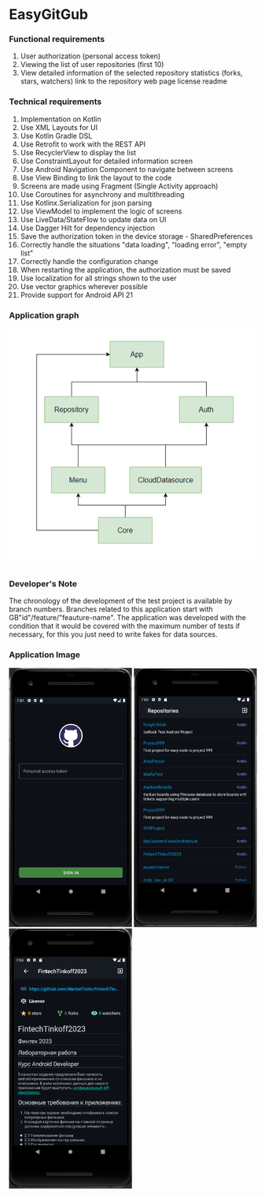 # EasyGitGub

### Functional requirements

1. User authorization (personal access token)
2. Viewing the list of user repositories (first 10)
3. View detailed information of the selected repository
	statistics (forks, stars, watchers)
	link to the repository web page
	license
	readme
### Technical requirements

1. Implementation on Kotlin
2. Use XML Layouts for UI
3. Use Kotlin Gradle DSL
4. Use Retrofit to work with the REST API
5. Use RecyclerView to display the list
6. Use ConstraintLayout for detailed information screen
7. Use Android Navigation Component to navigate between screens
8. Use View Binding to link the layout to the code
9. Screens are made using Fragment (Single Activity approach)
10. Use Coroutines for asynchrony and multithreading
11. Use Kotlinx.Serialization for json parsing
12. Use ViewModel to implement the logic of screens
13. Use LiveData/StateFlow to update data on UI
14. Use Dagger Hilt for dependency injection
15. Save the authorization token in the device storage - SharedPreferences
16. Correctly handle the situations "data loading", "loading error", "empty list"
17. Correctly handle the configuration change
18. When restarting the application, the authorization must be saved
19. Use localization for all strings shown to the user
20. Use vector graphics wherever possible
21. Provide support for Android API 21

### Application graph

![](./image/graph.png)
### Developer's Note
The chronology of the development of the test project is available by branch numbers. Branches related to this application start with GB"id"/feature/"feauture-name". The application was developed with the condition that it would be covered with the maximum number of tests if necessary, for this you just need to write fakes for data sources.

### Application Image
<p float="left">
 <img src="./image/sign_in.png" width="250" />
 <img src="./image/repository_list.png" width="250" />
 <img src="./image/repository_detail.png" width="250" />
</p>



